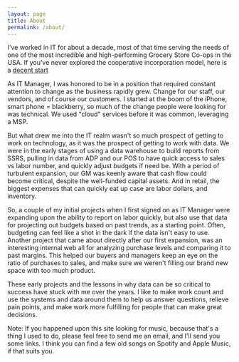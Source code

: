 ```yaml
---
layout: page
title: About
permalink: /about/
---
```


I've worked in IT for about a decade, most of that time serving
the needs of one of the most incredible and high-performing Grocery Store Co-ops in the USA. If you've never explored the cooperative incorporation model, here is a [decent start](https://www.forbes.com/2010/05/13/cooperatives-co-op-leadership-citizenship-ethisphere.html "Co-ops on Forbes.com") 

As IT Manager, I was honored to be in a position that required constant attention to change as the business rapidly grew. Change for our staff, our vendors, and of course our customers. I started at the boom of the iPhone, smart phone = blackberry, so much of the change people were looking for was technical.  We used "cloud" services before it was common, leveraging a MSP.

But what drew me into the IT realm wasn't so much prospect of getting to work on technology, as it was the prospect of getting to work with data.  We were in the early stages of using a data warehouse to build reports from SSRS, pulling in data from ADP and our POS to have quick access to sales vs labor number, and quickly adjust budgets if need be. With a period of turbulent expansion, our GM was keenly aware that cash flow could become critical, despite the well-funded capital assets. And in retail, the biggest expenses that can quickly eat up case are labor dollars, and inventory.

So, a couple of my initial projects when I first signed on as IT Manager were expanding upon the ability to report on labor quickly, but also use that data for projecting out budgets based on past trends, as a starting point. Often, budgeting can feel like a shot in the dark if the data isn't easy to use.  Another project that came about directly after our first expansion, was an interesting internal web all for analyzing purchase levels and comparing it to past margins.  This helped our buyers and managers keep an eye on the ratio of purchases to sales, and make sure we weren't filling our brand new space with too much product.

These early projects and the lessons in why data can be so critical to success have stuck with me over the years. I like to make work count and use the systems and data around them to help us answer questions, relieve pain points, and make work more fulfilling for people that can make great decisions.

Note: If you happened upon this site looking for music, because that's a thing I used to do, please feel free to send me an email, and I'll send you some links. I think you can find a few old songs on Spotify and Apple Music, if that suits you.

<!--This is the base Jekyll theme. You can find out more info about customizing your Jekyll theme, as well as basic Jekyll usage documentation at [jekyllrb.com](http://jekyllrb.com/)-->

<!--You can find the source code for the Jekyll new theme at: [github.com/jglovier/jekyll-new](https://github.com/jglovier/jekyll-new)-->

<!--You can find the source code for Jekyll at [github.com/jekyll/jekyll](https://github.com/jekyll/jekyll)-->
